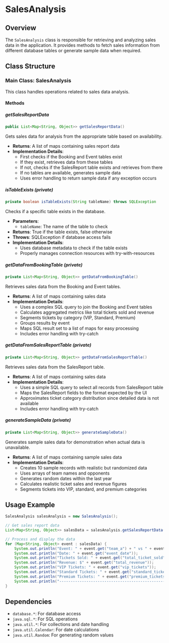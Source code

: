 # SalesAnalysis

## Overview
The `SalesAnalysis` class is responsible for retrieving and analyzing sales data in the application. It provides methods to fetch sales information from different database tables or generate sample data when required.

## Class Structure

### Main Class: SalesAnalysis
This class handles operations related to sales data analysis.

#### Methods

##### getSalesReportData
```java
public List<Map<String, Object>> getSalesReportData()
```
Gets sales data for analysis from the appropriate table based on availability.

- **Returns**: A list of maps containing sales report data
- **Implementation Details**:
  - First checks if the Booking and Event tables exist
  - If they exist, retrieves data from these tables
  - If not, checks if the SalesReport table exists and retrieves from there
  - If no tables are available, generates sample data
  - Uses error handling to return sample data if any exception occurs

##### isTableExists (private)
```java
private boolean isTableExists(String tableName) throws SQLException
```
Checks if a specific table exists in the database.

- **Parameters**:
  - `tableName`: The name of the table to check
- **Returns**: True if the table exists, false otherwise
- **Throws**: SQLException if database access fails
- **Implementation Details**:
  - Uses database metadata to check if the table exists
  - Properly manages connection resources with try-with-resources

##### getDataFromBookingTable (private)
```java
private List<Map<String, Object>> getDataFromBookingTable()
```
Retrieves sales data from the Booking and Event tables.

- **Returns**: A list of maps containing sales data
- **Implementation Details**:
  - Uses a complex SQL query to join the Booking and Event tables
  - Calculates aggregated metrics like total tickets sold and revenue
  - Segments tickets by category (VIP, Standard, Premium)
  - Groups results by event
  - Maps SQL result set to a list of maps for easy processing
  - Includes error handling with try-catch

##### getDataFromSalesReportTable (private)
```java
private List<Map<String, Object>> getDataFromSalesReportTable()
```
Retrieves sales data from the SalesReport table.

- **Returns**: A list of maps containing sales data
- **Implementation Details**:
  - Uses a simple SQL query to select all records from SalesReport table
  - Maps the SalesReport fields to the format expected by the UI
  - Approximates ticket category distribution since detailed data is not available
  - Includes error handling with try-catch

##### generateSampleData (private)
```java
private List<Map<String, Object>> generateSampleData()
```
Generates sample sales data for demonstration when actual data is unavailable.

- **Returns**: A list of maps containing sample sales data
- **Implementation Details**:
  - Creates 10 sample records with realistic but randomized data
  - Uses arrays of team names and opponents
  - Generates random dates within the last year
  - Calculates realistic ticket sales and revenue figures
  - Segments tickets into VIP, standard, and premium categories

## Usage Example
```java
SalesAnalysis salesAnalysis = new SalesAnalysis();

// Get sales report data
List<Map<String, Object>> salesData = salesAnalysis.getSalesReportData();

// Process and display the data
for (Map<String, Object> event : salesData) {
    System.out.println("Event: " + event.get("team_a") + " vs " + event.get("team_b"));
    System.out.println("Date: " + event.get("event_date"));
    System.out.println("Tickets Sold: " + event.get("total_ticket_sold"));
    System.out.println("Revenue: $" + event.get("total_revenue"));
    System.out.println("VIP Tickets: " + event.get("vip_tickets"));
    System.out.println("Standard Tickets: " + event.get("standard_tickets"));
    System.out.println("Premium Tickets: " + event.get("premium_tickets"));
    System.out.println("-------------------------------------------------");
}
```

## Dependencies
- `database.*`: For database access
- `java.sql.*`: For SQL operations
- `java.util.*`: For collections and date handling
- `java.util.Calendar`: For date calculations
- `java.util.Random`: For generating random values
